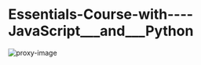 # Essentials-Course-with----JavaScript___and___Python 
![proxy-image](https://user-images.githubusercontent.com/51271834/111887405-8d84cb00-89dd-11eb-9c91-14eb66163e4e.jpeg)


